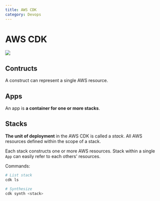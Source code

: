 ```yaml
---
title: AWS CDK
category: Devops
---
```


# AWS CDK

![](https://res.cloudinary.com/practicaldev/image/fetch/s--WVJOtC4F--/c_limit%2Cf_auto%2Cfl_progressive%2Cq_auto%2Cw_880/https://miro.medium.com/max/1400/0%2ARSk7GUi_RtbvfOky.png)

## Contructs

A construct can represent a single AWS resource.

## Apps

An app is **a container for one or more stacks**.

## Stacks

**The unit of deployment** in the AWS CDK is called a *stack*. All AWS resources defined within the scope of a stack.

Each stack constructs one or more AWS resources. Stack within a single `App` can easily refer to each others' resources.

Commands:

```bash
# List stack
cdk ls

# Synthesize 
cdk synth <stack>
```
